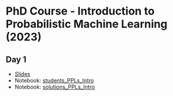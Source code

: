 # PhD Course - Introduction to Probabilistic Machine Learning (2023)


## Day 1
* [Slides](https://github.com/PGM-Lab/2023-PhD-Course-PML/raw/main/Day1/Main_Day1.pdf)
* Notebook: [students_PPLs_Intro](https://colab.research.google.com/github/PGM-Lab/2023-PhD-Course-PML/blob/main/Day1/notebooks/students_PPLs_Intro.ipynb)
* Notebook: [solutions_PPLs_Intro](https://colab.research.google.com/github/PGM-Lab/2023-PhD-Course-PML/blob/main/Day1/notebooks/solutions_PPLs_Intro.ipynb)



